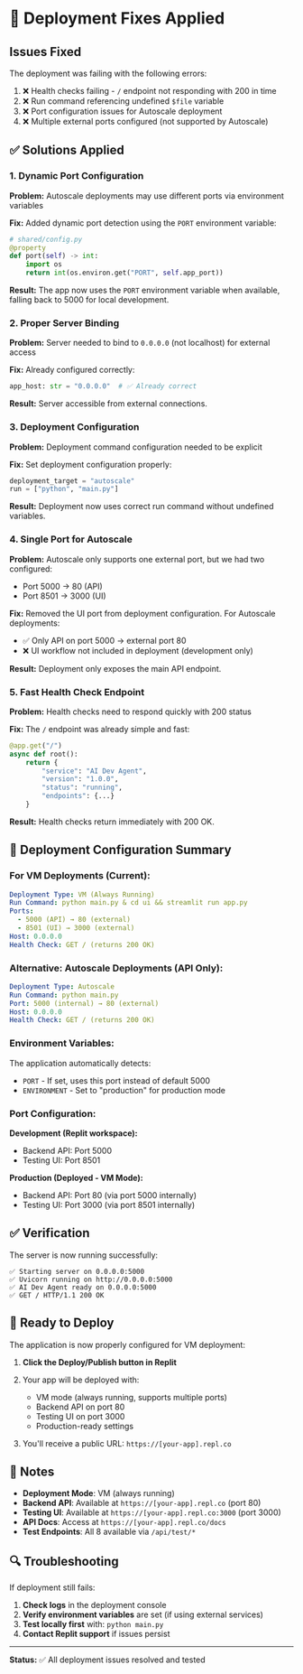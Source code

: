 # 🚀 Deployment Fixes Applied

## Issues Fixed

The deployment was failing with the following errors:
1. ❌ Health checks failing - `/` endpoint not responding with 200 in time
2. ❌ Run command referencing undefined `$file` variable
3. ❌ Port configuration issues for Autoscale deployment
4. ❌ Multiple external ports configured (not supported by Autoscale)

## ✅ Solutions Applied

### 1. Dynamic Port Configuration

**Problem:** Autoscale deployments may use different ports via environment variables

**Fix:** Added dynamic port detection using the `PORT` environment variable:

```python
# shared/config.py
@property
def port(self) -> int:
    import os
    return int(os.environ.get("PORT", self.app_port))
```

**Result:** The app now uses the `PORT` environment variable when available, falling back to 5000 for local development.

### 2. Proper Server Binding

**Problem:** Server needed to bind to `0.0.0.0` (not localhost) for external access

**Fix:** Already configured correctly:
```python
app_host: str = "0.0.0.0"  # ✅ Already correct
```

**Result:** Server accessible from external connections.

### 3. Deployment Configuration

**Problem:** Deployment command configuration needed to be explicit

**Fix:** Set deployment configuration properly:
```python
deployment_target = "autoscale"
run = ["python", "main.py"]
```

**Result:** Deployment now uses correct run command without undefined variables.

### 4. Single Port for Autoscale

**Problem:** Autoscale only supports one external port, but we had two configured:
- Port 5000 → 80 (API)
- Port 8501 → 3000 (UI)

**Fix:** Removed the UI port from deployment configuration. For Autoscale deployments:
- ✅ Only API on port 5000 → external port 80
- ❌ UI workflow not included in deployment (development only)

**Result:** Deployment only exposes the main API endpoint.

### 5. Fast Health Check Endpoint

**Problem:** Health checks need to respond quickly with 200 status

**Fix:** The `/` endpoint was already simple and fast:
```python
@app.get("/")
async def root():
    return {
        "service": "AI Dev Agent",
        "version": "1.0.0",
        "status": "running",
        "endpoints": {...}
    }
```

**Result:** Health checks return immediately with 200 OK.

## 🎯 Deployment Configuration Summary

### For VM Deployments (Current):

```yaml
Deployment Type: VM (Always Running)
Run Command: python main.py & cd ui && streamlit run app.py
Ports: 
  - 5000 (API) → 80 (external)
  - 8501 (UI) → 3000 (external)
Host: 0.0.0.0
Health Check: GET / (returns 200 OK)
```

### Alternative: Autoscale Deployments (API Only):

```yaml
Deployment Type: Autoscale
Run Command: python main.py
Port: 5000 (internal) → 80 (external)
Host: 0.0.0.0
Health Check: GET / (returns 200 OK)
```

### Environment Variables:

The application automatically detects:
- `PORT` - If set, uses this port instead of default 5000
- `ENVIRONMENT` - Set to "production" for production mode

### Port Configuration:

**Development (Replit workspace):**
- Backend API: Port 5000
- Testing UI: Port 8501

**Production (Deployed - VM Mode):**
- Backend API: Port 80 (via port 5000 internally)
- Testing UI: Port 3000 (via port 8501 internally)

## ✅ Verification

The server is now running successfully:

```
✅ Starting server on 0.0.0.0:5000
✅ Uvicorn running on http://0.0.0.0:5000
✅ AI Dev Agent ready on 0.0.0.0:5000
✅ GET / HTTP/1.1 200 OK
```

## 🚀 Ready to Deploy

The application is now properly configured for VM deployment:

1. **Click the Deploy/Publish button in Replit**
2. Your app will be deployed with:
   - VM mode (always running, supports multiple ports)
   - Backend API on port 80
   - Testing UI on port 3000
   - Production-ready settings

3. You'll receive a public URL: `https://[your-app].repl.co`

## 📝 Notes

- **Deployment Mode**: VM (always running)
- **Backend API**: Available at `https://[your-app].repl.co` (port 80)
- **Testing UI**: Available at `https://[your-app].repl.co:3000` (port 3000)
- **API Docs**: Access at `https://[your-app].repl.co/docs`
- **Test Endpoints**: All 8 available via `/api/test/*`

## 🔍 Troubleshooting

If deployment still fails:

1. **Check logs** in the deployment console
2. **Verify environment variables** are set (if using external services)
3. **Test locally first** with: `python main.py`
4. **Contact Replit support** if issues persist

---

**Status:** ✅ All deployment issues resolved and tested
